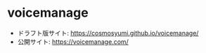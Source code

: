 # voicemanage

- ドラフト版サイト: https://cosmosyumi.github.io/voicemanage/
- 公開サイト: https://voicemanage.com/
